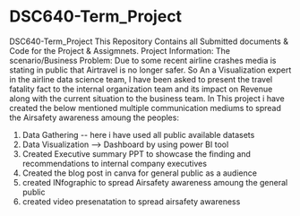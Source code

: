 # DSC640-Term_Project
DSC640-Term_Project
This Repository Contains all Submitted documents & Code for the Project & Assigmnets.
Project Information:
The scenario/Business Problem:
Due to some recent airline crashes media is stating in public that Airtravel is no longer safer. So An a Visualization expert in the airline data science team, I have been asked to present the travel fatality fact to the internal organization team and its impact on Revenue along with the current situation to the business team.
In This project i have created the below mentioned multiple communication mediums to spread the Airsafety awareness amoung the peoples:
1) Data Gathering -- here i have used all public available datasets
2) Data Visualization --> Dashboard by using power BI tool
3) Created Executive summary PPT to showcase the finding and recommendations to internal company executives
4) Created the blog post in canva for general public as a audience
5) created INfographic to spread Airsafety awareness amoung the general public
6) created video presenatation to spread airsafety awareness
